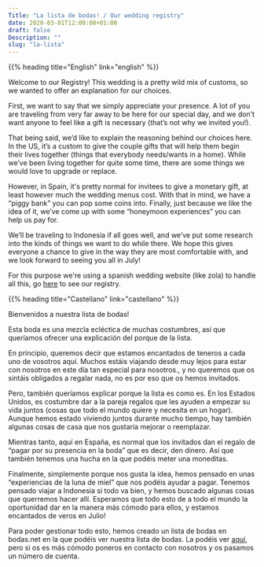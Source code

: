 ```yaml
---
Title: "La lista de bodas! / Our wedding registry"
date: 2020-03-01T12:00:00+01:00
draft: false
Description: ""
slug: "la-lista"
---
```



{{% heading title="English" link="english" %}}

Welcome to our Registry! This wedding is a pretty wild mix of customs, so we wanted to offer an explanation for our choices. 

First, we want to say that we simply appreciate your presence. A lot of you are traveling from very far away to be here for our special day, and we don’t want anyone to feel like a gift is necessary (that’s not why we invited you!). 


That being said, we’d like to explain the reasoning behind our choices here. In the 
US, it’s a custom to give the couple gifts that will help them begin their lives 
together (things that everybody needs/wants in a home). 
While we’ve been living together for quite some time, there are some things we would 
love to upgrade or replace. 

However, in Spain, it's pretty normal for invitees to give a monetary gift, at least 
however much the wedding menus cost. 
With that in mind, we have a “piggy bank” you can pop some coins into. Finally, just 
because we like the idea of it, we’ve come up with some “honeymoon experiences” you 
can help us pay for. 

We’ll be traveling to Indonesia if all goes well, and we’ve put some research into the kinds of things we want to do while there. We hope this gives everyone a chance to give in the way they are most comfortable with, and we look forward to seeing you all in July! 

For this purpose we're using a spanish wedding website (like zola) to handle all this,
go [here](https://www.bodas.net/web/katrina-y-joaquin/listadebodasregistry--l6) to see our registry.

{{% heading title="Castellano" link="castellano" %}}

Bienvenidos a nuestra lista de bodas! 

Esta boda es una mezcla ecléctica de muchas costumbres, así que queríamos ofrecer una explicación del porque de la lista. 

En principio, queremos decir que estamos encantados de teneros a cada uno de vosotros aquí. Muchos estáis viajando desde muy lejos para estar con nosotros en este día tan especial para nosotros., y no queremos que os sintáis obligados a regalar nada, no es por eso que os hemos invitados. 

Pero, también queríamos explicar porque la lista es como es. En los Estados Unidos, es costumbre dar a la pareja regalos que les ayuden a empezar su vida juntos (cosas que todo el mundo quiere y necesita en un hogar). Aunque hemos estado viviendo juntos durante mucho tiempo, hay también algunas cosas de casa que nos gustaría mejorar o reemplazar.

Mientras tanto, aquí en España, es normal que los invitados dan el regalo de “pagar por su presencia en la boda” que es decir, den dinero. Así que también tenemos una hucha en la que podéis meter una moneditas. 

Finalmente, simplemente porque nos gusta la idea, hemos pensado en unas “experiencias de la luna de miel” que nos podéis ayudar a pagar. Tenemos pensado viajar a Indonesia si todo va bien, y hemos buscado algunas cosas que querremos hacer allí. Esperamos que todo esto de a todo el mundo la oportunidad dar en la manera más cómodo para ellos, y estamos encantados de veros en Julio! 

Para poder gestionar todo esto, hemos creado un lista de bodas en bodas.net en la que 
podéis ver nuestra lista de bodas. La podéis ver [aquí](https://www.bodas.net/web/katrina-y-joaquin/listadebodasregistry--l6), pero si
os es más cómodo poneros en contacto con nosotros y os pasamos un número de cuenta. 

